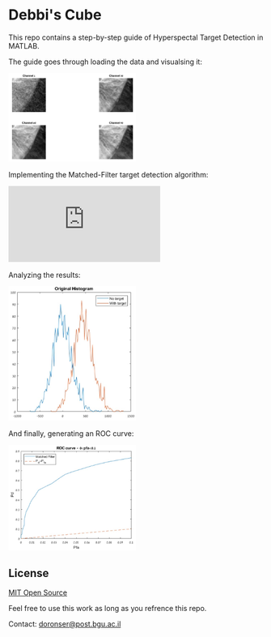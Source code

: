 # Debbi's Cube
This repo contains a step-by-step guide of Hyperspectal Target Detection in MATLAB.

The guide goes through loading the data and visualsing it:

<img src="imgs/1.jpg" width="50%" height="50%">

Implementing the Matched-Filter target detection algorithm:

![MF Equation](http://latex.codecogs.com/svg.latex?MF%28X%29%3Dt%5ET%5Cphi%5E%7B-1%7D%28X-M%29)


Analyzing the results:

<img src="imgs/2.jpg" width="50%" height="50%">

And finally, generating an ROC curve:

<img src="imgs/3.jpg" width="50%" height="50%">

## License
[MIT Open Source](https://choosealicense.com/licenses/mit/)

Feel free to use this work as long as you refrence this repo.

Contact: doronser@post.bgu.ac.il
